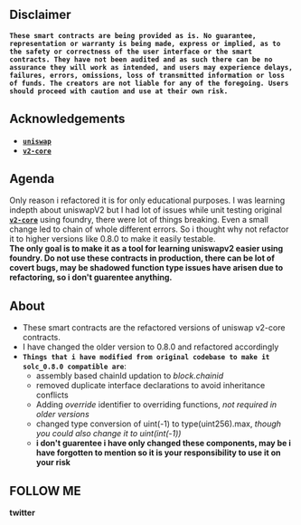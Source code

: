 ## Disclaimer
**`These smart contracts are being provided as is. No guarantee, representation or warranty is being made, express or implied, as to the safety or correctness of the user interface or the smart contracts. They have not been audited and as such there can be no assurance they will work as intended, and users may experience delays, failures, errors, omissions, loss of transmitted information or loss of funds. The creators are not liable for any of the foregoing. Users should proceed with caution and use at their own risk.`**

## Acknowledgements
- [**`uniswap`**](https://github.com/Uniswap) 
- [**`v2-core`**](https://github.com/Uniswap/v2-core/tree/master/contracts)

## Agenda
Only reason i refactored it is for only educational purposes. I was learning indepth about uniswapV2 but I had lot of issues while unit testing original [**`v2-core`**](https://github.com/Uniswap/v2-core/tree/master/contracts) using foundry, there were lot of things breaking. Even a small change led to chain of whole different errors.
So i thought why not refactor it to higher versions like 0.8.0 to make it easily testable. <br>
**The only goal is to make it as a tool for learning uniswapv2 easier using foundry. Do not use these contracts in production, there can be lot of covert bugs, may be shadowed function type issues have arisen due to refactoring, so i don't guarentee anything.**

## About

- These smart contracts are the refactored versions of uniswap v2-core contracts.
- I have changed the older version to 0.8.0 and refactored accordingly
- **`Things that i have modified from original codebase to make it solc_0.8.0 compatible are`**:
  - assembly based chainId updation to *block.chainid*
  - removed duplicate interface declarations to avoid inheritance conflicts
  - Adding *override* identifier to overriding functions, *not required in older versions*
  - changed type conversion of uint(-1) to type(uint256).max, *though you could also change it to uint(int(-1))*
  - **i don't guarentee i have only changed these components, may be i have forgotten to mention so it is your responsibility to use it on your risk**

## FOLLOW ME
**twitter**
